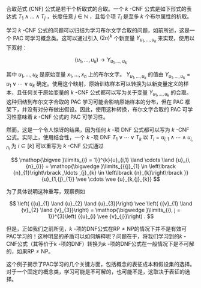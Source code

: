 
合取范式 (CNF) 公式是若干个析取式的合取。一个 $k$ -CNF 公式是如下形式的表达式 ${T}_{1} \land \ldots \land {T}_{j}$ ，长度任意 $j \in \mathbb{N}$ ，且每个项 ${T}_{i}$ 是至多 $k$ 个布尔属性的析取。

学习 $k$ -CNF 公式的问题可以归结为学习布尔文字合取的问题，如前所述，这是一个 PAC 可学习概念类。这可以通过引入 ${\left( 2n\right) }^{k}$ 个新变量 ${Y}_{{u}_{1},\ldots ,{u}_{k}}$ 来实现，使用以下双射：

$$
\left( {{u}_{1},\ldots ,{u}_{k}}\right) \rightarrow {Y}_{{u}_{1},\ldots ,{u}_{k}} \tag{2.13}
$$

其中 ${u}_{1},\ldots ,{u}_{k}$ 是原始变量 ${x}_{1},\ldots ,{x}_{n}$ 上的布尔文字。 ${Y}_{{u}_{1},\ldots ,{u}_{k}}$ 的值由 ${Y}_{{u}_{1},\ldots ,{u}_{k}} = {u}_{1} \vee \cdots \vee {u}_{k}$ 确定。使用这个映射，原始训练样本可以转换为以新变量定义的样本，且任何关于原始变量的 $k$ -CNF 公式都可以写为关于变量 ${Y}_{{u}_{1},\ldots ,{u}_{k}}$ 的合取。这种归结到布尔文字合取的 PAC 学习可能会影响原始样本的分布，但在 PAC 框架下，并没有对分布做出假设。因此，使用这种转换，布尔文字合取的 PAC 可学习性意味着 $k$ -CNF 公式的 PAC 可学习性。

然而，这是一个令人惊讶的结果，因为任何 $k$ -项 DNF 公式都可以写为 $k$ -CNF 公式。实际上，使用结合性，一个 $k$ -项 DNF ${T}_{1} \vee \cdots \vee {T}_{k}$ 以 ${T}_{i} = {u}_{i,1} \land \cdots \land {u}_{i,{n}_{i}}$ 为 $i \in \left\lbrack k\right\rbrack$ 可以重写为 $k$ -CNF 公式通过

$$
\mathop{\bigvee }\limits_{{i = 1}}^{k}{u}_{i,1} \land \cdots \land {u}_{i,{n}_{i}} = \mathop{\bigwedge }\limits_{{{j}_{1} \in \left\lbrack {n}_{1}\right\rbrack ,\ldots ,{j}_{k} \in \left\lbrack {n}_{k}\right\rbrack }}{u}_{1,{j}_{1}} \vee \cdots \vee {u}_{k,{j}_{k}}
$$

为了具体说明这种重写，观察例如

$$
\left( {{u}_{1} \land {u}_{2} \land {u}_{3}}\right) \vee \left( {{v}_{1} \land {v}_{2} \land {v}_{3}}\right) = \mathop{\bigwedge }\limits_{{i, j = 1}}^{3}\left( {{u}_{i} \vee {v}_{j}}\right) .
$$

但是，正如我们之前所见，$k$ -项的DNF公式在$\mathrm{{RP}} \neq \mathrm{{NP}}$的情况下并不是有效可PAC学习的！这种明显的矛盾可以如何解释呢？问题在于，将我们学习到的$k$ -CNF公式（其等价于$k$ -项的DNF）转换为$k$ -项的DNF公式在一般情况下是不可解的，如果$\mathrm{{RP}} \neq \mathrm{{NP}}$。

这个例子揭示了PAC学习的几个关键方面，包括概念的表征成本和假设集的选择。对于一个固定的概念类，学习可能是不可解的，也可能不是，这取决于表征的选择。
